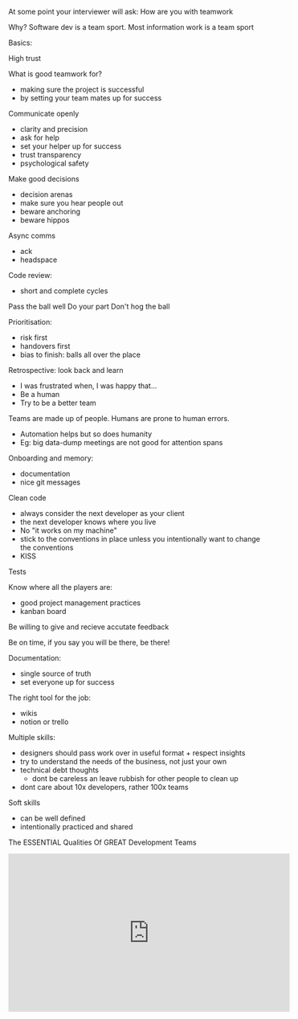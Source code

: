 At some point your interviewer will ask: How are you with teamwork 

Why? Software dev is a team sport. Most information work is a team sport

Basics: 

High trust

What is good teamwork for?
- making sure the project is successful
- by setting your team mates up for success


Communicate openly 
- clarity and precision
- ask for help 
- set your helper up for success 
- trust transparency 
- psychological safety 



Make good decisions
- decision arenas 
- make sure you hear people out 
- beware anchoring
- beware hippos

Async comms 
- ack 
- headspace 


Code review:
- short and complete cycles 


Pass the ball well 
Do your part 
Don't hog the ball 

Prioritisation:
- risk first
- handovers first 
- bias to finish: balls all over the place 

Retrospective: look back and learn 
- I was frustrated when, I was happy that... 
- Be a human 
- Try to be a better team 

Teams are made up of people. Humans are prone to human errors. 
- Automation helps but so does humanity 
- Eg: big data-dump meetings are not good for attention spans


Onboarding and memory:
- documentation
- nice git messages 

Clean code
- always consider the next developer as your client
- the next developer knows where you live 
- No "it works on my machine"
- stick to the conventions in place unless you intentionally want to change the conventions 
- KISS

Tests 

Know where all the players are:
- good project management practices
- kanban board


Be willing to give and recieve accutate feedback

Be on time, if you say you will be there, be there! 

Documentation:
- single source of truth
- set everyone up for success 


The right tool for the job:
- wikis
- notion or trello

Multiple skills:
- designers should pass work over in useful format + respect insights
- try to understand the needs of the business, not just your own 
- technical debt thoughts
    - dont be careless an leave rubbish for other people to clean up 
- dont care about 10x developers, rather 100x teams 

Soft skills 
- can be well defined
- intentionally practiced and shared 


The ESSENTIAL Qualities Of GREAT Development Teams

<iframe width="560" height="315" src="https://www.youtube.com/embed/Q01JreFJSqk?si=-ahFg57TvoPeffEG" title="YouTube video player" frameborder="0" allow="accelerometer; autoplay; clipboard-write; encrypted-media; gyroscope; picture-in-picture; web-share" referrerpolicy="strict-origin-when-cross-origin" allowfullscreen></iframe>